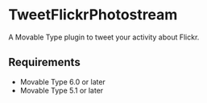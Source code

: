 # TweetFlickrPhotostream
A Movable Type plugin to tweet your activity about Flickr.

## Requirements
* Movable Type 6.0 or later
* Movable Type 5.1 or later

